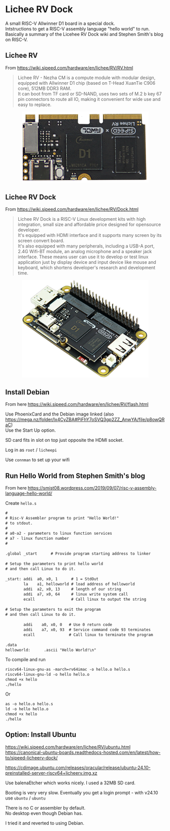 # Lichee RV Dock   

A small RISC-V Allwinner D1 board in a special dock.      
Intstructions to get a RISC-V assembly language "hello world" to run.   
Basically a summary of the Licehee RV Dock wiki and Stephen Smith's blog on RISC-V.     

## Lichee RV
From https://wiki.sipeed.com/hardware/en/lichee/RV/RV.html   


>Lichee RV - Nezha CM is a compute module with modular design, equipped with Allwinner D1 chip (based on T-Head XuanTie C906 core), 512MB DDR3 RAM.  
>It can boot from TF card or SD-NAND, uses two sets of M.2 b key 67 pin connectors to route all IO, making it convenient for wide use and easy to replace. 

<p align="center">
  <img src="https://github.com/paulhamsh/Sipeed-LycheeRV-RISC-V/blob/main/D1-4.jpg" width="400">
</p>

## Lichee RV Dock

From https://wiki.sipeed.com/hardware/en/lichee/RV/Dock.html   

>Lichee RV Dock is a RISC-V Linux development kits with high integration, small size and affordable price designed for opensource developer.    
>It's equipped with HDMI interface and it supports many screen by its screen convert board.    
>It's also equipped with many peripherals, including a USB-A port, 2.4G Wifi-BT module, an analog microphone and a speaker jack interface. 
>These means user can use it to develop or test linux application just by display device and input device like mouse and keyboard, which shortens developer's research and development time.

<p align="center">
  <img src="https://github.com/paulhamsh/Sipeed-LycheeRV-RISC-V/blob/main/RV-Dock.jpg" width="400">
</p>


## Install Debian
From here https://wiki.sipeed.com/hardware/en/lichee/RV/flash.html  

Use PhoenixCard and the Debian image linked (also https://mega.nz/folder/lx4CyZBA#PiFhY7oSVQ3gp2ZZ_AnwYA/file/p8owQRaC)    
Use the Start Up option.      

SD card fits in slot on top just opposite the HDMI socket.   

Log in as ```root``` / ```licheepi```        

Use ```connman``` to set up your wifi    



## Run Hello World from Stephen Smith's blog

From here https://smist08.wordpress.com/2019/09/07/risc-v-assembly-language-hello-world/    

Create ```hello.s```      

```
#
# Risc-V Assembler program to print "Hello World!"
# to stdout.
#
# a0-a2 - parameters to linux function services
# a7 - linux function number
#

.global _start      # Provide program starting address to linker

# Setup the parameters to print hello world
# and then call Linux to do it.

_start: addi  a0, x0, 1      # 1 = StdOut
        la    a1, helloworld # load address of helloworld
        addi  a2, x0, 13     # length of our string
        addi  a7, x0, 64     # linux write system call
        ecall                # Call linux to output the string

# Setup the parameters to exit the program
# and then call Linux to do it.

        addi    a0, x0, 0   # Use 0 return code
        addi    a7, x0, 93  # Service command code 93 terminates
        ecall               # Call linux to terminate the program

.data
helloworld:      .ascii "Hello World!\n"

```

To compile and run

```
riscv64-linux-gnu-as -march=rv64imac -o hello.o hello.s
riscv64-linux-gnu-ld -o hello hello.o
chmod +x hello
./hello
```

Or
```
as -o hello.o hello.s
ld -o hello hello.o
chmod +x hello
./hello

```

## Option: Install Ubuntu

https://wiki.sipeed.com/hardware/en/lichee/RV/ubuntu.html  
https://canonical-ubuntu-boards.readthedocs-hosted.com/en/latest/how-to/sipeed-licheerv-dock/  

https://cdimage.ubuntu.com/releases/oracular/release/ubuntu-24.10-preinstalled-server-riscv64+licheerv.img.xz

Use balenaEtcher which works nicely.   I used a 32MB SD card.   

Booting is very very slow. Eventually you get a login prompt - with v24.10 use ```ubuntu``` / ```ubuntu```   

There is no C or assembler by default.   
No desktop even though Debian has.   

I tried it and reverted to using Debian.   

